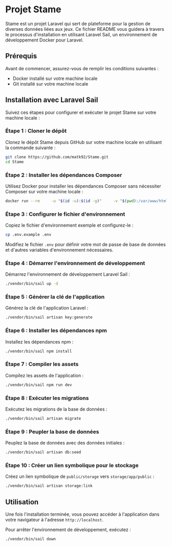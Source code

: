 # Projet Stame

Stame est un projet Laravel qui sert de plateforme pour la gestion de diverses données liées aux jeux. Ce fichier README vous guidera à travers le processus d'installation en utilisant Laravel Sail, un environnement de développement Docker pour Laravel.

## Prérequis

Avant de commencer, assurez-vous de remplir les conditions suivantes :

- Docker installé sur votre machine locale
- Git installé sur votre machine locale

## Installation avec Laravel Sail

Suivez ces étapes pour configurer et exécuter le projet Stame sur votre machine locale :

### Étape 1 : Cloner le dépôt

Clonez le dépôt Stame depuis GitHub sur votre machine locale en utilisant la commande suivante :

```bash
git clone https://github.com/matk92/Stame.git
cd Stame
```

### Étape 2 : Installer les dépendances Composer

Utilisez Docker pour installer les dépendances Composer sans nécessiter Composer sur votre machine locale :

```bash
docker run --rm     -u "$(id -u):$(id -g)"     -v "$(pwd):/var/www/html"     -w /var/www/html     laravelsail/php83-composer:latest     composer install --ignore-platform-reqs
```

### Étape 3 : Configurer le fichier d'environnement

Copiez le fichier d'environnement exemple et configurez-le :

```bash
cp .env.example .env
```

Modifiez le fichier `.env` pour définir votre mot de passe de base de données et d'autres variables d'environnement nécessaires.

### Étape 4 : Démarrer l'environnement de développement

Démarrez l'environnement de développement Laravel Sail :

```bash
./vendor/bin/sail up -d
```

### Étape 5 : Générer la clé de l'application

Générez la clé de l'application Laravel :

```bash
./vendor/bin/sail artisan key:generate
```

### Étape 6 : Installer les dépendances npm

Installez les dépendances npm :

```bash
./vendor/bin/sail npm install
```

### Étape 7 : Compiler les assets

Compilez les assets de l'application :

```bash
./vendor/bin/sail npm run dev
```

### Étape 8 : Exécuter les migrations

Exécutez les migrations de la base de données :

```bash
./vendor/bin/sail artisan migrate
```

### Étape 9 : Peupler la base de données

Peuplez la base de données avec des données initiales :

```bash
./vendor/bin/sail artisan db:seed
```

### Étape 10 : Créer un lien symbolique pour le stockage

Créez un lien symbolique de `public/storage` vers `storage/app/public` :

```bash
./vendor/bin/sail artisan storage:link
```

## Utilisation

Une fois l'installation terminée, vous pouvez accéder à l'application dans votre navigateur à l'adresse `http://localhost`.

Pour arrêter l'environnement de développement, exécutez :

```bash
./vendor/bin/sail down
```